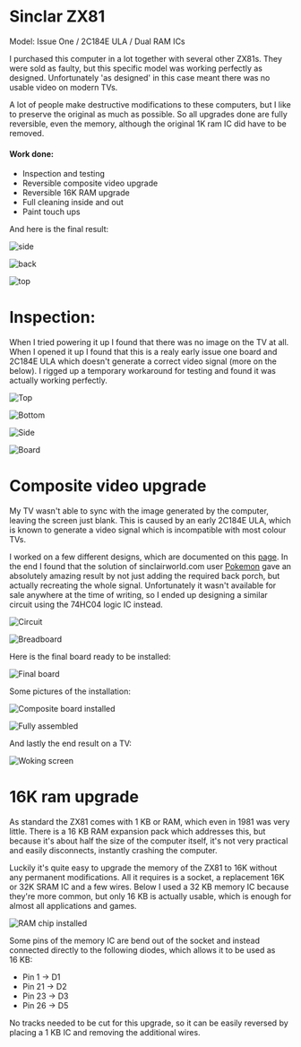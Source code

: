 # Sinclar ZX81 
Model: Issue One / 2C184E ULA / Dual RAM ICs

I purchased this computer in a lot together with several other ZX81s. They were sold as faulty, but this specific model was working perfectly as designed. Unfortunately 'as designed' in this case meant there was no usable video on modern TVs. 

A lot of people make destructive modifications to these computers, but I like to preserve the original as much as possible. So all upgrades done are fully reversible, even the memory, although the original 1K ram IC did have to be removed.

#### Work done:
+ Inspection and testing
+ Reversible composite video upgrade
+ Reversible 16K RAM upgrade
+ Full cleaning inside and out
+ Paint touch ups

And here is the final result:

![side](img_009.jpg)

![back](img_010.jpg)

![top](img_011.jpg)

# Inspection:

When I tried powering it up I found that there was no image on the TV at all. When I opened it up I found that this is a realy early issue one board and 2C184E ULA which doesn't generate a correct video signal (more on the below). I rigged up a temporary workaround for testing and found it was actually working perfectly.

![Top](img_001.jpg)

![Bottom](img_002.jpg)

![Side](img_003.jpg)

![Board](img_004.jpg)
 
# Composite video upgrade
My TV wasn't able to sync with the image generated by the computer, leaving the screen just blank. This is caused by an early 2C184E ULA, which is known to generate a video signal which is incompatible with most colour TVs. 

I worked on a few different designs, which are documented on this [page](../2021-03-20_Sinclair_ZX81_video_board). In the end I found that the solution of sinclairworld.com user [Pokemon](https://www.sinclairzxworld.com/viewtopic.php?f=6&t=840) gave an absolutely amazing result by not just adding the required back porch, but actually recreating the whole signal. Unfortunately it wasn't available for sale anywhere at the time of writing, so I ended up designing a similar circuit using the 74HC04 logic IC instead. 

![Circuit](composite_img_001.png)

![Breadboard](composite_img_002.jpg)

Here is the final board ready to be installed:

![Final board](composite_img_003.jpg)

Some pictures of the installation:

![Composite board installed](img_006.jpg)

![Fully assembled](img_007.jpg)

And lastly the end result on a TV:

![Woking screen](img_008.jpg)

# 16K ram upgrade
As standard the ZX81 comes with 1 KB or RAM, which even in 1981 was very little. There is a 16 KB RAM expansion pack which addresses this, but because it's about half the size of the computer itself, it's not very practical and easily disconnects, instantly crashing the computer. 

Luckily it's quite easy to upgrade the memory of the ZX81 to 16K without any permanent modifications. All it requires is a socket, a replacement 16K or 32K SRAM IC and a few wires. Below I used a 32 KB memory IC because they're more common, but only 16 KB is actually usable, which is enough for almost all applications and games.

![RAM chip installed](img_005.jpg)

Some pins of the memory IC are bend out of the socket and instead connected directly to the following diodes, which allows it to be used as 16 KB:

+ Pin  1 -> D1
+ Pin 21 -> D2
+ Pin 23 -> D3
+ Pin 26 -> D5

No tracks needed to be cut for this upgrade, so it can be easily reversed by placing a 1 KB IC and removing the additional wires. 
